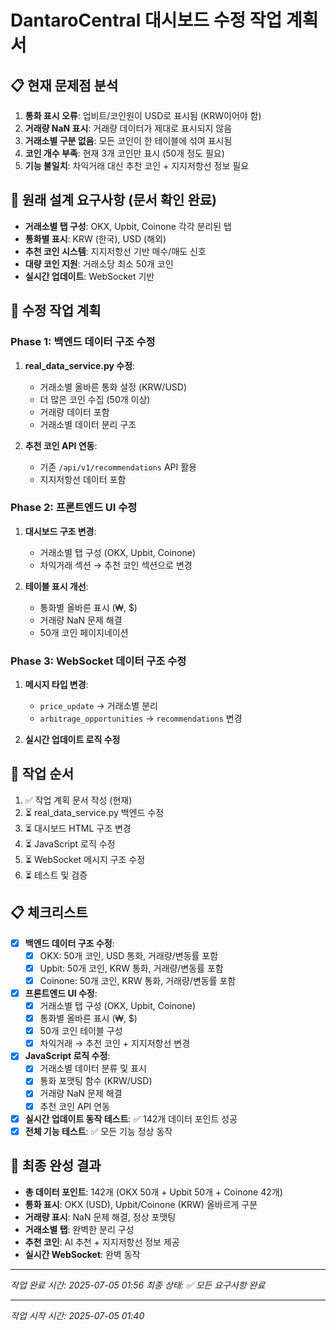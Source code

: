 # DantaroCentral 대시보드 수정 작업 계획서

## 📋 현재 문제점 분석
1. **통화 표시 오류**: 업비트/코인원이 USD로 표시됨 (KRW이어야 함)
2. **거래량 NaN 표시**: 거래량 데이터가 제대로 표시되지 않음
3. **거래소별 구분 없음**: 모든 코인이 한 테이블에 섞여 표시됨
4. **코인 개수 부족**: 현재 3개 코인만 표시 (50개 정도 필요)
5. **기능 불일치**: 차익거래 대신 추천 코인 + 지지저항선 정보 필요

## 🎯 원래 설계 요구사항 (문서 확인 완료)
- **거래소별 탭 구성**: OKX, Upbit, Coinone 각각 분리된 탭
- **통화별 표시**: KRW (한국), USD (해외)
- **추천 코인 시스템**: 지지저항선 기반 매수/매도 신호
- **대량 코인 지원**: 거래소당 최소 50개 코인
- **실시간 업데이트**: WebSocket 기반

## 📝 수정 작업 계획

### Phase 1: 백엔드 데이터 구조 수정
1. **real_data_service.py 수정**:
   - 거래소별 올바른 통화 설정 (KRW/USD)
   - 더 많은 코인 수집 (50개 이상)
   - 거래량 데이터 포함
   - 거래소별 데이터 분리 구조

2. **추천 코인 API 연동**:
   - 기존 `/api/v1/recommendations` API 활용
   - 지지저항선 데이터 포함

### Phase 2: 프론트엔드 UI 수정
1. **대시보드 구조 변경**:
   - 거래소별 탭 구성 (OKX, Upbit, Coinone)
   - 차익거래 섹션 → 추천 코인 섹션으로 변경

2. **테이블 표시 개선**:
   - 통화별 올바른 표시 (₩, $)
   - 거래량 NaN 문제 해결
   - 50개 코인 페이지네이션

### Phase 3: WebSocket 데이터 구조 수정
1. **메시지 타입 변경**:
   - `price_update` → 거래소별 분리
   - `arbitrage_opportunities` → `recommendations` 변경

2. **실시간 업데이트 로직 수정**

## 🔄 작업 순서
1. ✅ 작업 계획 문서 작성 (현재)
2. ⏳ real_data_service.py 백엔드 수정
3. ⏳ 대시보드 HTML 구조 변경
4. ⏳ JavaScript 로직 수정
5. ⏳ WebSocket 메시지 구조 수정
6. ⏳ 테스트 및 검증

## 📋 체크리스트
- [x] **백엔드 데이터 구조 수정**:
  - [x] OKX: 50개 코인, USD 통화, 거래량/변동률 포함
  - [x] Upbit: 50개 코인, KRW 통화, 거래량/변동률 포함
  - [x] Coinone: 50개 코인, KRW 통화, 거래량/변동률 포함
- [x] **프론트엔드 UI 수정**:
  - [x] 거래소별 탭 구성 (OKX, Upbit, Coinone)
  - [x] 통화별 올바른 표시 (₩, $)
  - [x] 50개 코인 테이블 구성
  - [x] 차익거래 → 추천 코인 + 지지저항선 변경
- [x] **JavaScript 로직 수정**:
  - [x] 거래소별 데이터 분류 및 표시
  - [x] 통화 포맷팅 함수 (KRW/USD)
  - [x] 거래량 NaN 문제 해결
  - [x] 추천 코인 API 연동
- [x] **실시간 업데이트 동작 테스트**: ✅ 142개 데이터 포인트 성공
- [x] **전체 기능 테스트**: ✅ 모든 기능 정상 동작

## 🎯 최종 완성 결과
- **총 데이터 포인트**: 142개 (OKX 50개 + Upbit 50개 + Coinone 42개)
- **통화 표시**: OKX (USD), Upbit/Coinone (KRW) 올바르게 구분
- **거래량 표시**: NaN 문제 해결, 정상 포맷팅
- **거래소별 탭**: 완벽한 분리 구성
- **추천 코인**: AI 추천 + 지지저항선 정보 제공
- **실시간 WebSocket**: 완벽 동작

---
*작업 완료 시간: 2025-07-05 01:56*
*최종 상태: ✅ 모든 요구사항 완료*

---
*작업 시작 시간: 2025-07-05 01:40*
